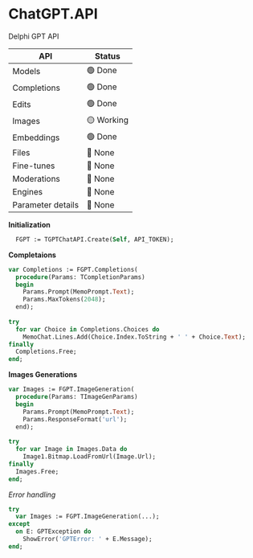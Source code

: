 # ChatGPT.API
 Delphi GPT API
 
|API|Status|
|---|---|
|Models|🟢 Done|
|Completions|🟢 Done|
|Edits|🟢 Done|
|Images|🟡 Working|
|Embeddings|🟢 Done|
|Files|🔴 None|
|Fine-tunes|🔴 None|
|Moderations|🔴 None|
|Engines|🔴 None|
|Parameter details|🔴 None|

**Initialization**

```Pascal
  FGPT := TGPTChatAPI.Create(Self, API_TOKEN);
```

**Completaions**
```Pascal
var Completions := FGPT.Completions(
  procedure(Params: TCompletionParams)
  begin
    Params.Prompt(MemoPrompt.Text);
    Params.MaxTokens(2048);
  end);
  
try
  for var Choice in Completions.Choices do
    MemoChat.Lines.Add(Choice.Index.ToString + ' ' + Choice.Text);
finally
  Completions.Free;
end;
```

**Images Generations**
```Pascal
var Images := FGPT.ImageGeneration(
  procedure(Params: TImageGenParams)
  begin
    Params.Prompt(MemoPrompt.Text);
    Params.ResponseFormat('url');
  end);
  
try
  for var Image in Images.Data do
    Image1.Bitmap.LoadFromUrl(Image.Url);
finally
  Images.Free;
end;
```

*Error handling*
```Pascal
try
  var Images := FGPT.ImageGeneration(...);
except
  on E: GPTException do
    ShowError('GPTError: ' + E.Message);
end;
```

